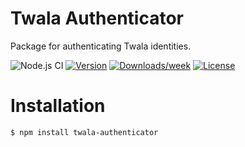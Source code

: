 # Twala Authenticator

Package for authenticating Twala identities.

![Node.js CI](https://github.com/twala-io/twala-authenticator/workflows/Node.js%20CI/badge.svg)
[![Version](https://img.shields.io/npm/v/twala-authenticator.svg)](https://npmjs.org/package/twala-authenticator)
[![Downloads/week](https://img.shields.io/npm/dw/twala-authenticator.svg)](https://npmjs.org/package/twala-authenticator)
[![License](https://img.shields.io/npm/l/twala-authenticator.svg)](https://github.com/twala-io/twala-authenticator/blob/master/package.json)

# Installation

```sh-session
$ npm install twala-authenticator
```
